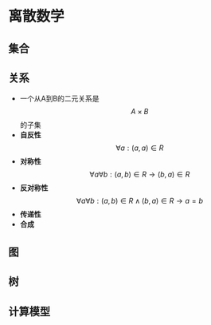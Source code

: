 # 离散数学

## 集合

## 关系
- 一个从A到B的二元关系是 $$A \times B$$ 的子集
- **自反性** $$\forall a: (a,a) \in R$$
- **对称性** $$\forall a \forall b : (a,b) \in R \to (b,a) \in R$$
- **反对称性** $$\forall a \forall b: (a,b) \in R \land (b,a) \in R \to a = b $$ 
- **传递性**
- **合成** 

## 图

## 树

## 计算模型